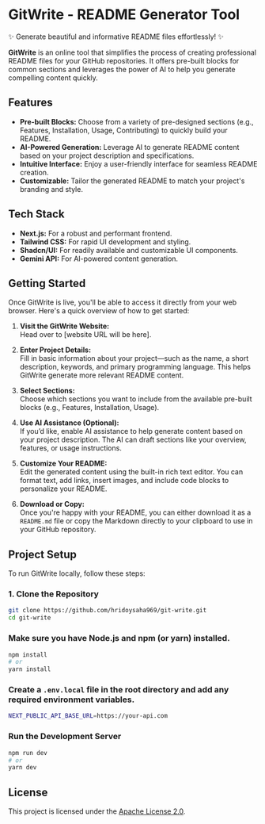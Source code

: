 # GitWrite - README Generator Tool

✨ Generate beautiful and informative README files effortlessly! ✨

**GitWrite** is an online tool that simplifies the process of creating professional README files for your GitHub repositories. It offers pre-built blocks for common sections and leverages the power of AI to help you generate compelling content quickly.

## Features

- **Pre-built Blocks:** Choose from a variety of pre-designed sections (e.g., Features, Installation, Usage, Contributing) to quickly build your README.
- **AI-Powered Generation:** Leverage AI to generate README content based on your project description and specifications.
- **Intuitive Interface:** Enjoy a user-friendly interface for seamless README creation.
- **Customizable:** Tailor the generated README to match your project's branding and style.

## Tech Stack

- **Next.js:** For a robust and performant frontend.
- **Tailwind CSS:** For rapid UI development and styling.
- **Shadcn/UI:** For readily available and customizable UI components.
- **Gemini API:** For AI-powered content generation.

## Getting Started

Once GitWrite is live, you'll be able to access it directly from your web browser. Here's a quick overview of how to get started:

1. **Visit the GitWrite Website:**  
   Head over to [website URL will be here].

2. **Enter Project Details:**  
   Fill in basic information about your project—such as the name, a short description, keywords, and primary programming language. This helps GitWrite generate more relevant README content.

3. **Select Sections:**  
   Choose which sections you want to include from the available pre-built blocks (e.g., Features, Installation, Usage).

4. **Use AI Assistance (Optional):**  
   If you’d like, enable AI assistance to help generate content based on your project description. The AI can draft sections like your overview, features, or usage instructions.

5. **Customize Your README:**  
   Edit the generated content using the built-in rich text editor. You can format text, add links, insert images, and include code blocks to personalize your README.

6. **Download or Copy:**  
   Once you're happy with your README, you can either download it as a `README.md` file or copy the Markdown directly to your clipboard to use in your GitHub repository.

## Project Setup

To run GitWrite locally, follow these steps:

### 1. Clone the Repository

```bash
git clone https://github.com/hridoysaha969/git-write.git
cd git-write
```

### Make sure you have Node.js and npm (or yarn) installed.

```bash
npm install
# or
yarn install
```

### Create a `.env.local` file in the root directory and add any required environment variables.

```bash
NEXT_PUBLIC_API_BASE_URL=https://your-api.com
```

### Run the Development Server

```bash
npm run dev
# or
yarn dev
```

## License

This project is licensed under the [Apache License 2.0](LICENSE).
